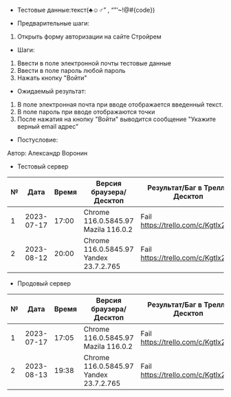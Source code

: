 * Тестовые данные:текст(♣☺♂” , “”‘~!@#$%^&*()?>,./\<][ /*<!–”", “${code})


* Предварительные шаги:
1. Открыть форму авторизации на сайте Стройрем


* Шаги:
1. Ввести в поле электронной почты тестовые данные
2. Ввести в поле пароль любой пароль
3. Нажать кнопку "Войти"


* Ожидаемый результат:
1. В поле электронная почта при вводе отображается введенный текст.
2. В поле пароль при вводе отображаются точки
3. После нажатия на кнопку "Войти" выводится сообщение "Укажите верный email адрес"

* Постусловие:

Автор: Александр Воронин


* Тестовый сервер 


|  №  | Дата       | Время |           Версия браузера/Десктоп          |        Результат/Баг в Трелло Десктоп    |             Версия браузера и ОС Тач      |           Результат/Баг в Трелло Тач          |  Дата Релиза  |  Имя   |
| --- | ---------- | ----- |-------------------------------------| ---------------------------------- | ---------------------------------- | ---------------------------------- | ------| ------  |
| 1   | 2023-07-17 | 17:00 |Chrome 116.0.5845.97 Mazila 116.0.2  | Fail  https://trello.com/c/Kgtlx2UC| Chrome 116.0.5845.97               | Fail https://trello.com/c/Kgtlx2UC | 04.07 | Александр Воронин  |
| 2   | 2023-08-12 | 20:00 |Chrome 116.0.5845.97 Yandex 23.7.2.765| Fail https://trello.com/c/Kgtlx2UC| Chrome 116.0.5845.97               | Fail https://trello.com/c/Kgtlx2UC | 13.08 | Сабина  |


* Продовый сервер


|  №  | Дата       | Время |           Версия браузера/Десктоп          |        Результат/Баг в Трелло Десктоп    |             Версия браузера и ОС Тач      |           Результат/Баг в Трелло Тач          |  Дата Релиза  |  Имя   |
| --- | ---------- | ----- |-------------------------------------| ---------------------------------- | ---------------------------------- | ---------------------------------- | ------| ------  |
| 1   | 2023-07-17 | 17:05 |Chrome 116.0.5845.97 Mazila 116.0.2  | Fail  https://trello.com/c/Kgtlx2UC| Chrome 116.0.5845.97               | Fail https://trello.com/c/Kgtlx2UC | 04.07 | Александр Воронин  |
| 2   | 2023-08-13 | 19:38 |Chrome 116.0.5845.97 Yandex 23.7.2.765| Fail https://trello.com/c/Kgtlx2UC| Chrome 116.0.5845.97               | Fail https://trello.com/c/Kgtlx2UC | 13.08 | Сабина  |


